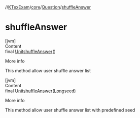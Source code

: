 //[KTexExam](../../../index.md)/[core](../index.md)/[Question](index.md)/[shuffleAnswer](shuffle-answer.md)



# shuffleAnswer  
[jvm]  
Content  
final [Unit](https://kotlinlang.org/api/latest/jvm/stdlib/kotlin/-unit/index.html)[shuffleAnswer](shuffle-answer.md)()  
  
More info  


This method allow user shuffle answer list

  


[jvm]  
Content  
final [Unit](https://kotlinlang.org/api/latest/jvm/stdlib/kotlin/-unit/index.html)[shuffleAnswer](shuffle-answer.md)([Long](https://docs.oracle.com/javase/8/docs/api/java/lang/Long.html)seed)  
  
More info  


This method allow user shuffle answer list with predefined seed

  



